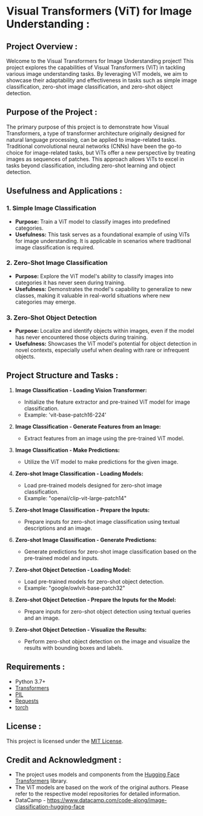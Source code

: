 # Visual Transformers (ViT) for Image Understanding :

## Project Overview :
Welcome to the Visual Transformers for Image Understanding project! This project explores the capabilities of Visual Transformers (ViT) in tackling various image understanding tasks. By leveraging ViT models, we aim to showcase their adaptability and effectiveness in tasks such as simple image classification, zero-shot image classification, and zero-shot object detection.

## Purpose of the Project :
The primary purpose of this project is to demonstrate how Visual Transformers, a type of transformer architecture originally designed for natural language processing, can be applied to image-related tasks. Traditional convolutional neural networks (CNNs) have been the go-to choice for image-related tasks, but ViTs offer a new perspective by treating images as sequences of patches. This approach allows ViTs to excel in tasks beyond classification, including zero-shot learning and object detection.

## Usefulness and Applications :
### 1. Simple Image Classification
- **Purpose:** Train a ViT model to classify images into predefined categories.
- **Usefulness:** This task serves as a foundational example of using ViTs for image understanding. It is applicable in scenarios where traditional image classification is required.

### 2. Zero-Shot Image Classification
- **Purpose:** Explore the ViT model's ability to classify images into categories it has never seen during training.
- **Usefulness:** Demonstrates the model's capability to generalize to new classes, making it valuable in real-world situations where new categories may emerge.

### 3. Zero-Shot Object Detection
- **Purpose:** Localize and identify objects within images, even if the model has never encountered those objects during training.
- **Usefulness:** Showcases the ViT model's potential for object detection in novel contexts, especially useful when dealing with rare or infrequent objects.

## Project Structure and Tasks :
1. **Image Classification - Loading Vision Transformer:**
   - Initialize the feature extractor and pre-trained ViT model for image classification.
   - Example: 'vit-base-patch16-224'

2. **Image Classification - Generate Features from an Image:**
   - Extract features from an image using the pre-trained ViT model.

3. **Image Classification - Make Predictions:**
   - Utilize the ViT model to make predictions for the given image.

4. **Zero-shot Image Classification - Loading Models:**
   - Load pre-trained models designed for zero-shot image classification.
   - Example: "openai/clip-vit-large-patch14"

5. **Zero-shot Image Classification - Prepare the Inputs:**
   - Prepare inputs for zero-shot image classification using textual descriptions and an image.

6. **Zero-shot Image Classification - Generate Predictions:**
   - Generate predictions for zero-shot image classification based on the pre-trained model and inputs.

7. **Zero-shot Object Detection - Loading Model:**
   - Load pre-trained models for zero-shot object detection.
   - Example: "google/owlvit-base-patch32"

8. **Zero-shot Object Detection - Prepare the Inputs for the Model:**
   - Prepare inputs for zero-shot object detection using textual queries and an image.

9. **Zero-shot Object Detection - Visualize the Results:**
   - Perform zero-shot object detection on the image and visualize the results with bounding boxes and labels.

## Requirements :
- Python 3.7+
- [Transformers](https://github.com/huggingface/transformers)
- [PIL](https://pillow.readthedocs.io/en/stable/)
- [Requests](https://docs.python-requests.org/en/latest/)
- [torch](https://pytorch.org/getting-started/locally/)

## License :
This project is licensed under the [MIT License](LICENSE).

## Credit and Acknowledgment :
- The project uses models and components from the [Hugging Face Transformers](https://github.com/huggingface/transformers) library.
- The ViT models are based on the work of the original authors. Please refer to the respective model repositories for detailed information.
- DataCamp - https://www.datacamp.com/code-along/image-classification-hugging-face
